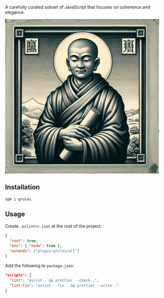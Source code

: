 A carefully curated subset of JavaScript that focuses on coherence and elegance.

![grules.png](./grules.png)

## Installation

```shell
npm i grules
```

## Usage

Create `.eslintrc.json` at the root of the project:

```json
{
  "root": true,
  "env": { "node": true },
  "extends": ["plugin:grules/all"]
}
```

Add the following to `package.json`:

```json
"scripts": {
  "lint": "eslint . && prettier --check .",
  "lint:fix": "eslint --fix . && prettier --write ."
}
```
